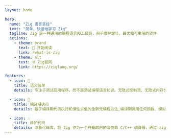 ```yaml
---
layout: home

hero:
  name: "Zig 语言圣经"
  text: "简单、快速地学习 Zig"
  tagline: Zig 是一种通用的编程语言和工具链，用于维护健壮、最优和可重用的软件
  actions:
    - theme: brand
      text: 📖 开始阅读
      link: /what-is-zig
    - theme: alt
      text: 🌐 Zig官网
      link: https://ziglang.org/

features:
  - icon: 📝
    title: 语义简单
    details: 专注于调试应用程序，而不是调试编程语言知识。无隐式控制流、无隐式内存分配、无预处理器和宏

  - icon: 🚀
    title: 编译期执行
    details: 基于编译期代码执行和惰性求值的全新元编程方法,编译期调用任何函数、模拟目标架构，无运行时开销将类型作为值进行操作

  - icon: 💡
    title: 维护代码
    details: 改善代码库，将 Zig 作为一个开箱即用的零依赖 C/C++ 编译器，通过 zig build 构建一致的编译环境，跨语言 LTO 默认启用
---
```

